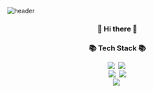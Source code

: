 ![header](https://capsule-render.vercel.app/api?type=waving&color=gradient&customColorList=23&height=300&text=DToEcho&fontSize=120)



<h3 align="center"> 👋 Hi there 👋 </h3>

<h3 align="center">📚 Tech Stack 📚</h3>

<p align="center">
  <img src="https://img.shields.io/badge/Java-007396?style=flat-square&logo=Java&logoColor=white"/>&nbsp 
  <img src="https://img.shields.io/badge/spring-6DB33F?style=flat-square&logo=spring&logoColor=white">&nbsp
  <br>
  <img src="https://img.shields.io/badge/Javascript-ffb13b?style=flat-square&logo=javascript&logoColor=white"/>&nbsp
 <!-- <img src="https://img.shields.io/badge/react-61DAFB?style=flat-square&logo=react&logoColor=black">&nbsp -->
 <!-- <img src="https://img.shields.io/badge/vue.js-4FC08D?style=flat-square&logo=vue.js&logoColor=white">&nbsp -->
  <img src="https://img.shields.io/badge/node.js-339933?style=flat-square&logo=Node.js&logoColor=white"> 
  <br>
  <img src="https://img.shields.io/badge/SpringBoot-6DB33F?style=flat-square&logo=Spring&logoColor=white"/>&nbsp 
</p>
